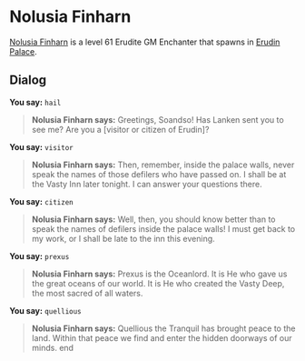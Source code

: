 # Nolusia Finharn



[Nolusia Finharn](/npc/23000) is a level 61 Erudite GM Enchanter that spawns in [Erudin Palace](/zone/23).



## Dialog

**You say:** `hail`



>**Nolusia Finharn says:** Greetings, Soandso! Has Lanken sent you to see me? Are you a [visitor or citizen of Erudin]?

**You say:** `visitor`



>**Nolusia Finharn says:** Then, remember, inside the palace walls, never speak the names of those defilers who have passed on. I shall be at the Vasty Inn later tonight. I can answer your questions there.

**You say:** `citizen`



>**Nolusia Finharn says:** Well, then, you should know better than to speak the names of defilers inside the palace walls! I must get back to my work, or I shall be late to the inn this evening.

**You say:** `prexus`



>**Nolusia Finharn says:** Prexus is the Oceanlord. It is He who gave us the great oceans of our world. It is He who created the Vasty Deep, the most sacred of all waters.

**You say:** `quellious`



>**Nolusia Finharn says:** Quellious the Tranquil has brought peace to the land. Within that peace we find and enter the hidden doorways of our minds.
end
